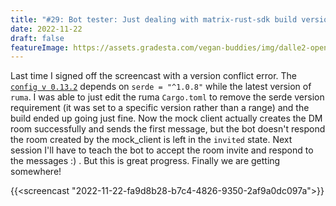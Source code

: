 ```yaml
---
title: "#29: Bot tester: Just dealing with matrix-rust-sdk build version conflicts"
date: 2022-11-22
draft: false
featureImage: https://assets.gradesta.com/vegan-buddies/img/dalle2-open-doors.png
---
```


Last time I signed off the screencast with a version conflict error.  The [`config v 0.13.2`](https://crates.io/crates/config/0.13.2) depends on `serde = "^1.0.8"` while the latest version of `ruma`. I was able to just edit the ruma `Cargo.toml` to remove the serde version requirement (it was set to a specific version rather than a range) and the build ended up going just fine. Now the mock client actually creates the DM room successfully and sends the first message, but the bot doesn't respond the room created by the mock_client is left in the `invited` state. Next session I'll have to teach the bot to accept the room invite and respond to the messages :) . But this is great progress. Finally we are getting somewhere!
    
{{<screencast "2022-11-22-fa9d8b28-b7c4-4826-9350-2af9a0dc097a">}}

